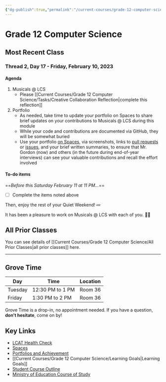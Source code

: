 ```yaml
---
{"dg-publish":true,"permalink":"/current-courses/grade-12-computer-science/home/","dgHomeLink":false}
---
```


# Grade 12 Computer Science
## Most Recent Class

<div class="transclusion internal-embed is-loaded"><div class="markdown-embed">




### Thread 2, Day 17 - Friday, February 10, 2023
#### Agenda

1. Musicals @ LCS
	- Please [[Current Courses/Grade 12 Computer Science/Tasks/Creative Collaboration Reflection|complete this reflection]]
2. Portfolio
	- As needed, take time to update your portfolio on Spaces to share brief updates on your contributions to Musicals @ LCS during this module
	- While your code and contributions are documented via GitHub, they will be somewhat buried
	- Use your portfolio [on Spaces](https://ca.spacesedu.com/), via screenshots, links to [pull requests](https://github.com/lcs-apps/Chicago-HSE-LCS/pulls) or [issues](https://github.com/lcs-apps/Chicago-HSE-LCS/issues), and your brief written summaries, to ensure that Mr. Gordon (now) and others (in the future during end-of-year interviews) can see your valuable contributions and recall the effort involved

#### To-do items
==*Before this Saturday February 11 at 11 PM...*==
- [ ] Complete the items noted above

Then, enjoy the rest of your Quiet Weekend! 💤

It has been a pleasure to work on Musicals @ LCS with each of you. 🙏🏼

</div></div>

## All Prior Classes
You can see details of [[Current Courses/Grade 12 Computer Science/All Prior Classes|all prior classes]] here.
___
## Grove Time

<div class="transclusion internal-embed is-loaded"><div class="markdown-embed">




Day|Time|Location
-|-|-
Tuesday|12:30 PM to 1 PM|Room 36
Friday|1:30 PM to 2 PM|Room 36

Grove Time is a drop-in, no appointment needed.
If you have a question, **don't hesitate**, come on by!

</div></div>

## Key Links

<div class="transclusion internal-embed is-loaded"><div class="markdown-embed">




- [LCAT Health Check](https://lcat.lcs.on.ca)
- [Spaces](https://ca.spacesedu.com/)
- [Portfolios and Achievement](https://www.russellgordon.ca/cs/learning-goals/introduction/)
- [[Current Courses/Grade 12 Computer Science/Learning Goals|Learning Goals]]
- [Student Course Outline](https://tinyurl.com/lcscs22-g12-sco)
- [Ministry of Education Course of Study](https://tinyurl.com/lcscs22-g12-mcs)

</div></div>
